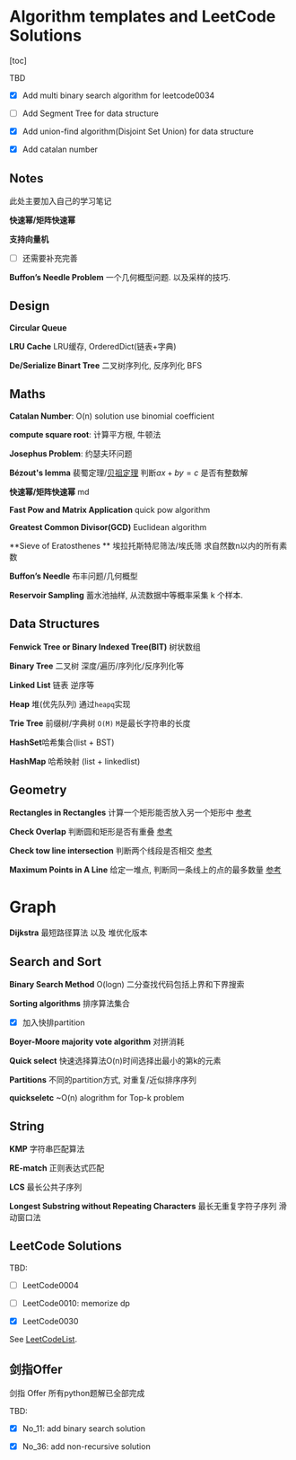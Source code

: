 # Algorithm templates and LeetCode Solutions

[toc]

TBD

- [x] Add multi binary search algorithm for leetcode0034

- [ ] Add Segment Tree for data structure

- [x] Add union-find algorithm(Disjoint Set Union) for data structure

- [x] Add catalan number



## Notes

此处主要加入自己的学习笔记

**快速幂/矩阵快速幂**

**支持向量机**

- [ ] 还需要补充完善

**Buffon’s Needle Problem** 一个几何概型问题. 以及采样的技巧.



## Design

**Circular Queue**

**LRU Cache** LRU缓存, OrderedDict(链表+字典)

**De/Serialize Binart Tree** 二叉树序列化, 反序列化 BFS



## Maths

**Catalan Number**: O(n) solution use binomial coefficient

**compute square root**: 计算平方根, 牛顿法

**Josephus Problem**: 约瑟夫环问题

**Bézout's lemma** 裴蜀定理/[贝祖定理](https://oi-wiki.org/math/bezouts/) 判断$ax + by = c$ 是否有整数解

**快速幂/矩阵快速幂** md

**Fast Pow and Matrix Application** quick pow algorithm

**Greatest Common Divisor(GCD)** Euclidean algorithm

**Sieve of Eratosthenes ** 埃拉托斯特尼筛法/埃氏筛 求自然数n以内的所有素数

**Buffon’s Needle** 布丰问题/几何概型

**Reservoir Sampling** 蓄水池抽样, 从流数据中等概率采集 k 个样本.



## Data Structures

**Fenwick Tree or  Binary Indexed Tree(BIT)** 树状数组

**Binary Tree** 二叉树 深度/遍历/序列化/反序列化等

**Linked List** 链表 逆序等

**Heap** 堆(优先队列) 通过`heapq`实现

**Trie Tree** 前缀树/字典树 `O(M)` `M`是最长字符串的长度

**HashSet**哈希集合(list + BST)

**HashMap** 哈希映射 (list + linkedlist)



## Geometry

**Rectangles in Rectangles** 计算一个矩形能否放入另一个矩形中 [参考](https://stackoverflow.com/questions/13784274/detect-if-one-rect-can-be-put-into-another-rect)

**Check Overlap** 判断圆和矩形是否有重叠 [参考](https://www.zhihu.com/question/24251545/answer/27184960)

**Check tow line intersection** 判断两个线段是否相交 [参考](https://leetcode-cn.com/problems/intersection-lcci/solution/jiao-dian-by-leetcode-solution/)

**Maximum Points in A Line** 给定一堆点, 判断同一条线上的点的最多数量 [参考](https://leetcode-cn.com/problems/max-points-on-a-line/)



# Graph

**Dijkstra** 最短路径算法 以及 堆优化版本



## Search and Sort

**Binary Search Method** O(logn) 二分查找代码包括上界和下界搜索

**Sorting algorithms** 排序算法集合

- [x] 加入快排partition

**Boyer-Moore majority vote algorithm** 对拼消耗

**Quick select** 快速选择算法O(n)时间选择出最小的第k的元素

**Partitions** 不同的partition方式, 对重复/近似排序序列

**quickseletc** ~O(n) alogrithm for Top-k problem



## String

**KMP** 字符串匹配算法

**RE-match** 正则表达式匹配

**LCS** 最长公共子序列

**Longest Substring without Repeating Characters** 最长无重复字符子序列 滑动窗口法



## LeetCode Solutions

TBD:

- [ ] LeetCode0004

- [ ] LeetCode0010: memorize dp

- [x] LeetCode0030



See [LeetCodeList](https://github.com/lih627/python-algorithm-templates/blob/master/LeetCodeList.md).

## 剑指Offer

剑指 Offer 所有python题解已全部完成

TBD:

- [x] No_11: add binary search solution

- [x] No_36: add  non-recursive solution

